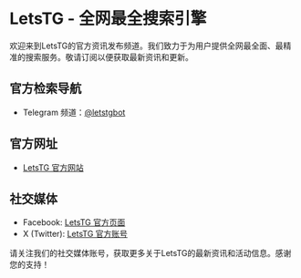 # LetsTG - 全网最全搜索引擎

欢迎来到LetsTG的官方资讯发布频道。我们致力于为用户提供全网最全面、最精准的搜索服务。敬请订阅以便获取最新资讯和更新。

## 官方检索导航

- Telegram 频道：[@letstgbot](https://t.me/letstgbot)

## 官方网址

- [LetsTG 官方网站](https://www.letstg.com)

## 社交媒体

- Facebook: [LetsTG 官方页面](https://www.facebook.com/profile.php?id=61560126756554)
- X (Twitter): [LetsTG 官方账号](https://x.com/letstg_official)

请关注我们的社交媒体账号，获取更多关于LetsTG的最新资讯和活动信息。感谢您的支持！

